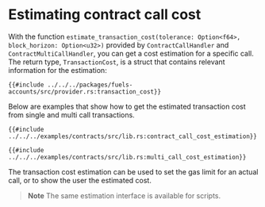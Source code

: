 # Estimating contract call cost

With the function `estimate_transaction_cost(tolerance: Option<f64>, block_horizon: Option<u32>)` provided by `ContractCallHandler` and `ContractMultiCallHandler`, you can get a cost estimation for a specific call. The return type, `TransactionCost`, is a struct that contains relevant information for the estimation:

```rust,ignore
{{#include ../../../packages/fuels-accounts/src/provider.rs:transaction_cost}}
```
Below are examples that show how to get the estimated transaction cost from single and multi call transactions.

```rust,ignore
{{#include ../../../examples/contracts/src/lib.rs:contract_call_cost_estimation}}
```

```rust,ignore
{{#include ../../../examples/contracts/src/lib.rs:multi_call_cost_estimation}}
```

The transaction cost estimation can be used to set the gas limit for an actual call, or to show the user the estimated cost.

> **Note** The same estimation interface is available for scripts.
